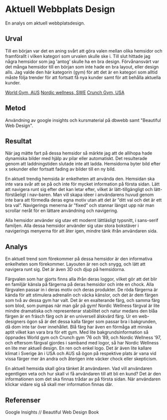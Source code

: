 Aktuell Webbplats Design
=======================

En analys om aktuell webbplatsdesign.

Urval
-----------------------

Till en början var det en aning svårt att göra valen mellan olika hemsidor och framförallt i vilken kategori som urvalen skulle ske i. Till slut hittade jag några hemsidor som jag 'antog' skulle ha en bra design. Förvånansvärt var det många hemsidor till en början som inte hade en bra layout, eller design alls. Jag valde den här kategorin (gym) för att det är en kategori som alltid måste följa trender för att fortsatt få nya kunder samt för att behålla aktuella kunder.

<a href="https://www.worldgym.com/">World Gym, AUS</a>
<a href="https://nordicwellness.se/">Nordic wellness, SWE</a>
<a href="https://www.crunch.com/">Crunch Gym, USA</a>

Metod
-----------------------

Användning av google insights och kursmaterial på dbwebb samt "Beautiful Web Design".

Resultat
-----------------------

När jag mätte fart på dessa hemsidor så märkte jag att de allihopa hade dynamiska bilder med hjälp av pilar eller automatiskt. Det resulterade genom att laddningstiden slutade inte att ladda. Hemsidorna byter bild efter x sekunder eller fortsatt fading av bilder till en ny bild.

En aktuell trendig hemsida är enkelheten att använda den. Hemsidan ska inte vara svår att se på och inte för mycket information på första sidan. Lätt att navigera runt sig efter det kan letar efter, vilket är lätt-tillgängligt och lätt-förståeligt i nav-baren. Man vill skapa ideer i användarens huvud genom inte bara att förmedla deras egna motiv utan att det är ”ditt val och det är ett bra val”. Navigerings menerna är ”fixed” och stannar längst upp när man scrollar neråt för en lättare användning och navigering.

Alla hemsidor använder sig utav ett modernt lättläsligt typsnitt, i sans-serif familjen.  Alla dessa hemsidor använder sig utav stora bokstäver i navigerings menyerna för att åter igen, mindre tänk ifrån användaren sida.


Analys
-----------------------

En aktuell trend som förekommer på dessa hemsidor är den informativa enkelheten som förekommer. Layouten är ren och snygg, och lätt att navigera runt sig. Det är även 3D och djup på hemsidorna.

Färgvalen som har gjorts finns alla ifrån deras loggor, vilket gör att det blir en familjär känsla på färgerna på deras hemsidor och inte en chock. Alla färgvalen passar in i deras motiv och deras produkter.  De röda färgerna är kända för att stimulera adrenalin och väcka känslor, och det är dem färgen som två av dessa gym har valt. Det är en exalterande färg, och samma färg som blod, som pumpas när man går på gym! Nordic Wellness färgval är lite mindre dramatiska och representerar stabilitet och natur medans den blåa färgen är en fräsch färg och är en universell älskvärd färg. Ur en web-designers ögon så är det dessa kalla färger som passar bra i bakgrunden, då dom inte tar över innehållet. Blå färg har även en förmåga att minska aptit vilket kan vara bra för ett gym. Med lite bakgrundsinformation så öppnades World gym och Crunch gym ’76 och ’89, och Nordic Wellness ’97, och eftersom färgval gjordes i samband med logor, så har Nordic Wellness en lite mer aktuell design. En ren och enkel logo. Det är även lite kallare klimat i Sverige än i USA och AUS så ögon på respektive plats är vana vid vissa färger mer än andra och återigen inte väcker chock eller skepticism. 

En aktuell hemsida skall göra tänket åt användaren. Vad vill användaren egentligen veta och hur skall vi få användaren till att bli en kund? Det är den informationen som det ska finnas trådar av på första sidan. När användaren klickar vidare sig så skall mer information finnas där.


Referenser
-----------------------

Google Insights // Beautiful Web Design Book
